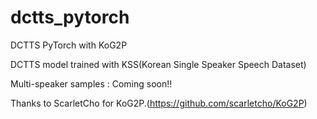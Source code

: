 # dctts_pytorch
DCTTS PyTorch with KoG2P

DCTTS model trained with KSS(Korean Single Speaker Speech Dataset)

Multi-speaker samples : Coming soon!!

Thanks to ScarletCho for KoG2P.(https://github.com/scarletcho/KoG2P)
